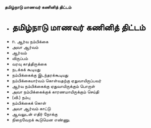 **தமிழ்நாடு மாணவர் கணினித் திட்டம்**
- # தமிழ்நாடு மாணவர் கணினித் திட்டம்
- n. ஆர்வ நம்பிக்கை
- அவா ஆர்வம்
- ஆர்வம்
- விருப்பம்
- வரவு காத்திருக்கை
- நடக்கக் கூடியது
- நம்பிக்கைக்கு இடந்தரக்கூடியது
- நம்பிக்கையார்வம் கொள்வதற்கு ஏதுவாயிருப்பவர்
- ஆர்வ நம்பிக்கைக்கு ஏதுவாயிருக்கும் பொருள்
- அவா நம்பிக்கைக்குக் காரணமாயிருக்கும் செய்தி
- (வி.) நம்பு
- நம்பிக்கைக் கொள்
- அவா ஆர்வம் காட்டு
- ஆவலுடன் எதிர் நோக்கு
- நிறைவேறக் கூடுமென எண்ணு.

